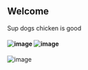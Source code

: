 ## Welcome

Sup dogs chicken is good

#### ![image](https://media.giphy.com/media/TeBpzQZRaBIC4/source.gif) ![image](https://media.giphy.com/media/CzOyYpyNqbT8c/giphy.gif)

![image](https://media.tenor.co/images/1381f3b25c04df112e61cfaaddd876e2/tenor.gif)


